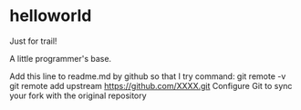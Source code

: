 helloworld
==========

Just for trail!

A little programmer's base.

Add this line to readme.md by github so that I try command:
  git remote -v    
  git remote add upstream https://github.com/XXXX.git
Configure Git to sync your fork with the original repository
